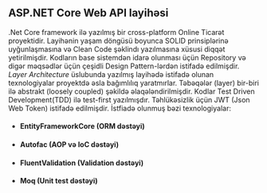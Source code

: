 ## ASP.NET Core Web API layihəsi

.Net Core framework ilə yazılmış bir cross-platform Online Ticarət proyektidir. Layihənin yaşam döngüsü boyunca SOLID prinsiplərinə uyğunlaşmasına və Clean Code şəklindı  yazılmasına xüsusi diqqət yetirilmişdir. Kodların base sistemdən idarə olunması üçün Repository və digər məqsədlər üçün çeşidli Design Pattern-lərdən istifadə edilmişdir. *Layer Architecture*  üslubunda yazılmış layihədə istifadə olunan texnologiyalar proyektdə əsla bağımlılıq yaratmırlar. Təbəqələr (layer) bir-biri ilə abstrakt (loosely coupled) şəkildə əlaqələndirilmişdir. Kodlar Test Driven Development(TDD) ilə test-first yazılmışdır.  Təhlükəsizlik üçün JWT (Json Web Token) istifadə edilmişdir. İstfiadə olunmuş bəzi texnologiyalar:
 
- ####  EntityFrameworkCore (ORM dəstəyi)
- ####  Autofac (AOP və IoC dəstəyi)
- ####  FluentValidation (Validation dəstəyi)
- ####  Moq (Unit test dəstəyi)
